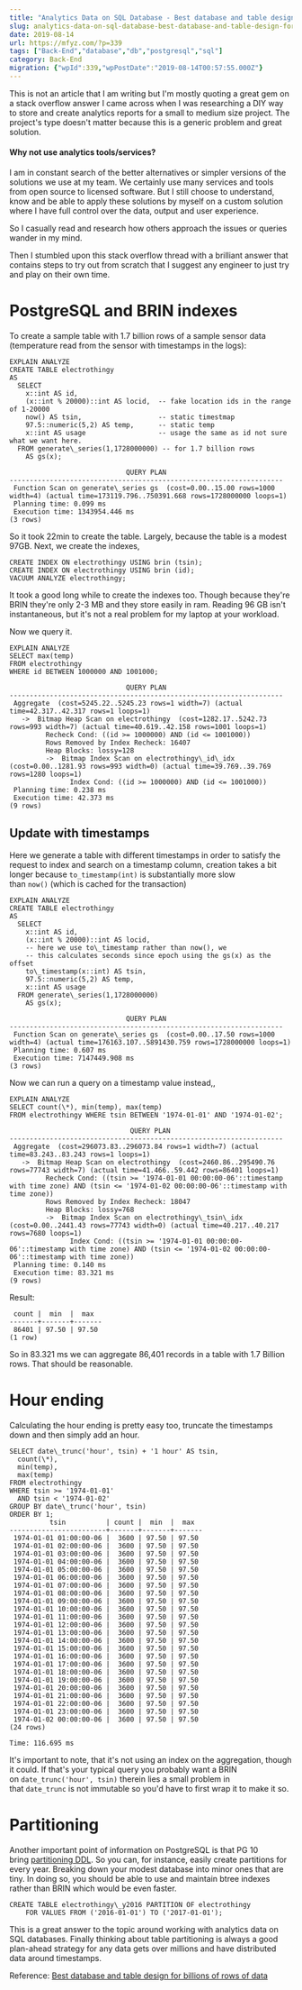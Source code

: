 ```yaml
---
title: "Analytics Data on SQL Database - Best database and table design for billions of rows of data"
slug: analytics-data-on-sql-database-best-database-and-table-design-for-billions-of-rows-of-data
date: 2019-08-14
url: https://mfyz.com/?p=339
tags: ["Back-End","database","db","postgresql","sql"]
category: Back-End
migration: {"wpId":339,"wpPostDate":"2019-08-14T00:57:55.000Z"}
---
```


This is not an article that I am writing but I'm mostly quoting a great gem on a stack overflow answer I came across when I was researching a DIY way to store and create analytics reports for a small to medium size project. The project's type doesn't matter because this is a generic problem and great solution.

#### Why not use analytics tools/services?

I am in constant search of the better alternatives or simpler versions of the solutions we use at my team. We certainly use many services and tools from open source to licensed software. But I still choose to understand, know and be able to apply these solutions by myself on a custom solution where I have full control over the data, output and user experience.

So I casually read and research how others approach the issues or queries wander in my mind.

Then I stumbled upon this stack overflow thread with a brilliant answer that contains steps to try out from scratch that I suggest any engineer to just try and play on their own time.

# PostgreSQL and BRIN indexes

To create a sample table with 1.7 billion rows of a sample sensor data (temperature read from the sensor with timestamps in the logs):

```
EXPLAIN ANALYZE
CREATE TABLE electrothingy
AS
  SELECT
    x::int AS id,
    (x::int % 20000)::int AS locid,  -- fake location ids in the range of 1-20000
    now() AS tsin,                   -- static timestmap
    97.5::numeric(5,2) AS temp,      -- static temp
    x::int AS usage                  -- usage the same as id not sure what we want here.
  FROM generate\_series(1,1728000000) -- for 1.7 billion rows
    AS gs(x);

                             QUERY PLAN                              
--------------------------------------------------------------------
 Function Scan on generate\_series gs  (cost=0.00..15.00 rows=1000 width=4) (actual time=173119.796..750391.668 rows=1728000000 loops=1)
 Planning time: 0.099 ms
 Execution time: 1343954.446 ms
(3 rows)
```

So it took 22min to create the table. Largely, because the table is a modest 97GB. Next, we create the indexes,

```
CREATE INDEX ON electrothingy USING brin (tsin);
CREATE INDEX ON electrothingy USING brin (id);    
VACUUM ANALYZE electrothingy;
```

It took a good long while to create the indexes too. Though because they're BRIN they're only 2-3 MB and they store easily in ram. Reading 96 GB isn't instantaneous, but it's not a real problem for my laptop at your workload.

Now we query it.

```
EXPLAIN ANALYZE
SELECT max(temp)
FROM electrothingy
WHERE id BETWEEN 1000000 AND 1001000;

                             QUERY PLAN                                                                  
--------------------------------------------------------------------
 Aggregate  (cost=5245.22..5245.23 rows=1 width=7) (actual time=42.317..42.317 rows=1 loops=1)
   ->  Bitmap Heap Scan on electrothingy  (cost=1282.17..5242.73 rows=993 width=7) (actual time=40.619..42.158 rows=1001 loops=1)
         Recheck Cond: ((id >= 1000000) AND (id <= 1001000))
         Rows Removed by Index Recheck: 16407
         Heap Blocks: lossy=128
         ->  Bitmap Index Scan on electrothingy\_id\_idx  (cost=0.00..1281.93 rows=993 width=0) (actual time=39.769..39.769 rows=1280 loops=1)
               Index Cond: ((id >= 1000000) AND (id <= 1001000))
 Planning time: 0.238 ms
 Execution time: 42.373 ms
(9 rows)
```

## Update with timestamps

Here we generate a table with different timestamps in order to satisfy the request to index and search on a timestamp column, creation takes a bit longer because `to_timestamp(int)` is substantially more slow than `now()` (which is cached for the transaction)

```
EXPLAIN ANALYZE
CREATE TABLE electrothingy
AS
  SELECT
    x::int AS id,
    (x::int % 20000)::int AS locid,
    -- here we use to\_timestamp rather than now(), we
    -- this calculates seconds since epoch using the gs(x) as the offset
    to\_timestamp(x::int) AS tsin,
    97.5::numeric(5,2) AS temp,
    x::int AS usage
  FROM generate\_series(1,1728000000)
    AS gs(x);

                             QUERY PLAN                                                                
--------------------------------------------------------------------
 Function Scan on generate\_series gs  (cost=0.00..17.50 rows=1000 width=4) (actual time=176163.107..5891430.759 rows=1728000000 loops=1)
 Planning time: 0.607 ms
 Execution time: 7147449.908 ms
(3 rows)
```

Now we can run a query on a timestamp value instead,,

```
EXPLAIN ANALYZE
SELECT count(\*), min(temp), max(temp)
FROM electrothingy WHERE tsin BETWEEN '1974-01-01' AND '1974-01-02';
                                                                        
                              QUERY PLAN                                                                         
--------------------------------------------------------------------
 Aggregate  (cost=296073.83..296073.84 rows=1 width=7) (actual time=83.243..83.243 rows=1 loops=1)
   ->  Bitmap Heap Scan on electrothingy  (cost=2460.86..295490.76 rows=77743 width=7) (actual time=41.466..59.442 rows=86401 loops=1)
         Recheck Cond: ((tsin >= '1974-01-01 00:00:00-06'::timestamp with time zone) AND (tsin <= '1974-01-02 00:00:00-06'::timestamp with time zone))
         Rows Removed by Index Recheck: 18047
         Heap Blocks: lossy=768
         ->  Bitmap Index Scan on electrothingy\_tsin\_idx  (cost=0.00..2441.43 rows=77743 width=0) (actual time=40.217..40.217 rows=7680 loops=1)
               Index Cond: ((tsin >= '1974-01-01 00:00:00-06'::timestamp with time zone) AND (tsin <= '1974-01-02 00:00:00-06'::timestamp with time zone))
 Planning time: 0.140 ms
 Execution time: 83.321 ms
(9 rows)
```

Result:

```
 count |  min  |  max  
-------+-------+-------
 86401 | 97.50 | 97.50
(1 row)
```

So in 83.321 ms we can aggregate 86,401 records in a table with 1.7 Billion rows. That should be reasonable.

# Hour ending

Calculating the hour ending is pretty easy too, truncate the timestamps down and then simply add an hour.

```
SELECT date\_trunc('hour', tsin) + '1 hour' AS tsin,
  count(\*),
  min(temp),
  max(temp)
FROM electrothingy
WHERE tsin >= '1974-01-01'
  AND tsin < '1974-01-02'
GROUP BY date\_trunc('hour', tsin)
ORDER BY 1;
          tsin          | count |  min  |  max  
------------------------+-------+-------+-------
 1974-01-01 01:00:00-06 |  3600 | 97.50 | 97.50
 1974-01-01 02:00:00-06 |  3600 | 97.50 | 97.50
 1974-01-01 03:00:00-06 |  3600 | 97.50 | 97.50
 1974-01-01 04:00:00-06 |  3600 | 97.50 | 97.50
 1974-01-01 05:00:00-06 |  3600 | 97.50 | 97.50
 1974-01-01 06:00:00-06 |  3600 | 97.50 | 97.50
 1974-01-01 07:00:00-06 |  3600 | 97.50 | 97.50
 1974-01-01 08:00:00-06 |  3600 | 97.50 | 97.50
 1974-01-01 09:00:00-06 |  3600 | 97.50 | 97.50
 1974-01-01 10:00:00-06 |  3600 | 97.50 | 97.50
 1974-01-01 11:00:00-06 |  3600 | 97.50 | 97.50
 1974-01-01 12:00:00-06 |  3600 | 97.50 | 97.50
 1974-01-01 13:00:00-06 |  3600 | 97.50 | 97.50
 1974-01-01 14:00:00-06 |  3600 | 97.50 | 97.50
 1974-01-01 15:00:00-06 |  3600 | 97.50 | 97.50
 1974-01-01 16:00:00-06 |  3600 | 97.50 | 97.50
 1974-01-01 17:00:00-06 |  3600 | 97.50 | 97.50
 1974-01-01 18:00:00-06 |  3600 | 97.50 | 97.50
 1974-01-01 19:00:00-06 |  3600 | 97.50 | 97.50
 1974-01-01 20:00:00-06 |  3600 | 97.50 | 97.50
 1974-01-01 21:00:00-06 |  3600 | 97.50 | 97.50
 1974-01-01 22:00:00-06 |  3600 | 97.50 | 97.50
 1974-01-01 23:00:00-06 |  3600 | 97.50 | 97.50
 1974-01-02 00:00:00-06 |  3600 | 97.50 | 97.50
(24 rows)

Time: 116.695 ms
```

It's important to note, that it's not using an index on the aggregation, though it could. If that's your typical query you probably want a BRIN on `date_trunc('hour', tsin)` therein lies a small problem in that `date_trunc` is not immutable so you'd have to first wrap it to make it so.

# Partitioning

Another important point of information on PostgreSQL is that PG 10 bring [partitioning DDL](https://www.postgresql.org/docs/10/static/ddl-partitioning.html#ddl-partitioning-declarative). So you can, for instance, easily create partitions for every year. Breaking down your modest database into minor ones that are tiny. In doing so, you should be able to use and maintain btree indexes rather than BRIN which would be even faster.

```
CREATE TABLE electrothingy\_y2016 PARTITION OF electrothingy
    FOR VALUES FROM ('2016-01-01') TO ('2017-01-01');
```

This is a great answer to the topic around working with analytics data on SQL databases. Finally thinking about table partitioning is always a good plan-ahead strategy for any data gets over millions and have distributed data around timestamps.

Reference: [Best database and table design for billions of rows of data](https://dba.stackexchange.com/a/188681)